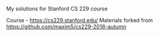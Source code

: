 My solutions for Stanford CS 229 course

Course - https://cs229.stanford.edu/
Materials forked from https://github.com/maxim5/cs229-2018-autumn
